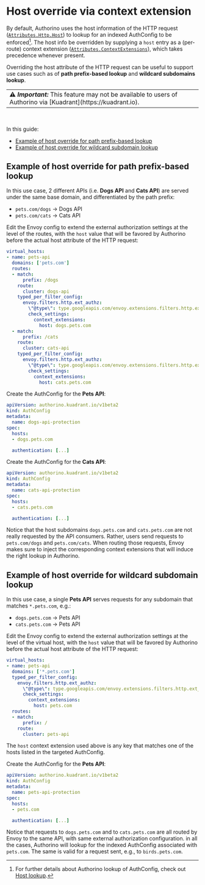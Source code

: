 # Host override via context extension

By default, Authorino uses the host information of the HTTP request ([`Attributes.Http.Host`](https://www.envoyproxy.io/docs/envoy/latest/api-v3/service/auth/v3/attribute_context.proto#service-auth-v3-attributecontext-httprequest)) to lookup for an indexed AuthConfig to be enforced[^1]. The host info be overridden by supplying a `host` entry as a (per-route) context extension ([`Attributes.ContextExtensions`](https://www.envoyproxy.io/docs/envoy/latest/api-v3/service/auth/v3/attribute_context.proto#envoy-v3-api-field-service-auth-v3-attributecontext-context-extensions)), which takes precedence whenever present.

Overriding the host attribute of the HTTP request can be useful to support use cases such as of **path prefix-based lookup** and **wildcard subdomains lookup**.

<table>
  <tbody>
    <tr>
      <td>
        <b>⚠️ <i>Important:</i></b>
        This feature may not be available to users of Authorino via [Kuadrant](https://kuadrant.io).
      </td>
    </tr>
  </tbody>
</table>

<br/>

In this guide:

- [Example of host override for path prefix-based lookup](#example-of-host-override-for-path-prefix-based-lookup)
- [Example of host override for wildcard subdomain lookup](#example-of-host-override-for-wildcard-subdomain-lookup)

[^1]: For further details about Authorino lookup of AuthConfig, check out [Host lookup](../architecture.md#host-lookup).

## Example of host override for path prefix-based lookup

In this use case, 2 different APIs (i.e. **Dogs API** and **Cats API**) are served under the same base domain, and differentiated by the path prefix:

- `pets.com/dogs` →  Dogs API
- `pets.com/cats` →  Cats API

Edit the Envoy config to extend the external authorization settings at the level of the routes, with the `host` value that will be favored by Authorino before the actual host attribute of the HTTP request:

```yaml
virtual_hosts:
- name: pets-api
  domains: ['pets.com']
  routes:
  - match:
      prefix: /dogs
    route:
      cluster: dogs-api
    typed_per_filter_config:
      envoy.filters.http.ext_authz:
        \"@type\": type.googleapis.com/envoy.extensions.filters.http.ext_authz.v3.ExtAuthzPerRoute
        check_settings:
          context_extensions:
            host: dogs.pets.com
  - match:
      prefix: /cats
    route:
      cluster: cats-api
    typed_per_filter_config:
      envoy.filters.http.ext_authz:
        \"@type\": type.googleapis.com/envoy.extensions.filters.http.ext_authz.v3.ExtAuthzPerRoute
        check_settings:
          context_extensions:
            host: cats.pets.com
```

Create the AuthConfig for the **Pets API**:

```yaml
apiVersion: authorino.kuadrant.io/v1beta2
kind: AuthConfig
metadata:
  name: dogs-api-protection
spec:
  hosts:
  - dogs.pets.com

  authentication: [...]
```

Create the AuthConfig for the **Cats API**:

```yaml
apiVersion: authorino.kuadrant.io/v1beta2
kind: AuthConfig
metadata:
  name: cats-api-protection
spec:
  hosts:
  - cats.pets.com

  authentication: [...]
```

Notice that the host subdomains `dogs.pets.com` and `cats.pets.com` are not really requested by the API consumers. Rather, users send requests to `pets.com/dogs` and `pets.com/cats`. When routing those requests, Envoy makes sure to inject the corresponding context extensions that will induce the right lookup in Authorino.

## Example of host override for wildcard subdomain lookup

In this use case, a single **Pets API** serves requests for any subdomain that matches `*.pets.com`, e.g.:

- `dogs.pets.com` →  Pets API
- `cats.pets.com` →  Pets API

Edit the Envoy config to extend the external authorization settings at the level of the virtual host, with the `host` value that will be favored by Authorino before the actual host attribute of the HTTP request:

```yaml
virtual_hosts:
- name: pets-api
  domains: ['*.pets.com']
  typed_per_filter_config:
    envoy.filters.http.ext_authz:
      \"@type\": type.googleapis.com/envoy.extensions.filters.http.ext_authz.v3.ExtAuthzPerRoute
      check_settings:
        context_extensions:
          host: pets.com
  routes:
  - match:
      prefix: /
    route:
      cluster: pets-api
```

The `host` context extension used above is any key that matches one of the hosts listed in the targeted AuthConfig.

Create the AuthConfig for the **Pets API**:

```yaml
apiVersion: authorino.kuadrant.io/v1beta2
kind: AuthConfig
metadata:
  name: pets-api-protection
spec:
  hosts:
  - pets.com

  authentication: [...]
```

Notice that requests to `dogs.pets.com` and to `cats.pets.com` are all routed by Envoy to the same API, with same external authorization configuration. in all the cases, Authorino will lookup for the indexed AuthConfig associated with `pets.com`. The same is valid for a request sent, e.g., to `birds.pets.com`.
